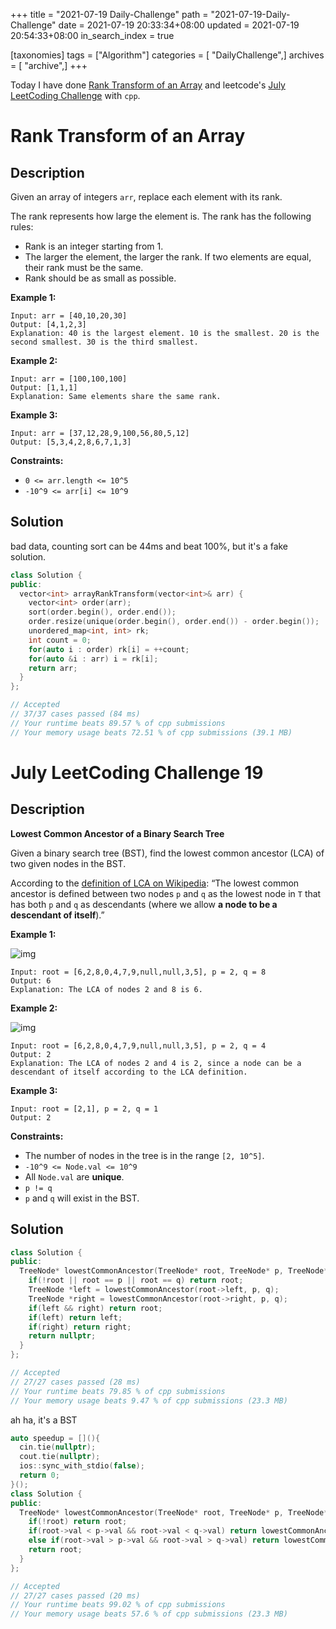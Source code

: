 +++
title = "2021-07-19 Daily-Challenge"
path = "2021-07-19-Daily-Challenge"
date = 2021-07-19 20:33:34+08:00
updated = 2021-07-19 20:54:33+08:00
in_search_index = true

[taxonomies]
tags = ["Algorithm"]
categories = [ "DailyChallenge",]
archives = [ "archive",]
+++

Today I have done [Rank Transform of an Array](https://leetcode.com/problems/rank-transform-of-an-array/description/) and leetcode's [July LeetCoding Challenge](https://leetcode.com/explore/challenge/card/july-leetcoding-challenge-2021/610/week-3-july-15th-july-21st/3819/) with `cpp`.

<!-- more -->

# Rank Transform of an Array

## Description

Given an array of integers `arr`, replace each element with its rank.

The rank represents how large the element is. The rank has the following rules:

- Rank is an integer starting from 1.
- The larger the element, the larger the rank. If two elements are equal, their rank must be the same.
- Rank should be as small as possible.

 

**Example 1:**

```
Input: arr = [40,10,20,30]
Output: [4,1,2,3]
Explanation: 40 is the largest element. 10 is the smallest. 20 is the second smallest. 30 is the third smallest.
```

**Example 2:**

```
Input: arr = [100,100,100]
Output: [1,1,1]
Explanation: Same elements share the same rank.
```

**Example 3:**

```
Input: arr = [37,12,28,9,100,56,80,5,12]
Output: [5,3,4,2,8,6,7,1,3]
```

 

**Constraints:**

- `0 <= arr.length <= 10^5`
- `-10^9 <= arr[i] <= 10^9`

## Solution

bad data, counting sort can be 44ms and beat 100%, but it's a fake solution.

``` cpp
class Solution {
public:
  vector<int> arrayRankTransform(vector<int>& arr) {
    vector<int> order(arr);
    sort(order.begin(), order.end());
    order.resize(unique(order.begin(), order.end()) - order.begin());
    unordered_map<int, int> rk;
    int count = 0;
    for(auto i : order) rk[i] = ++count;
    for(auto &i : arr) i = rk[i];
    return arr;
  }
};

// Accepted
// 37/37 cases passed (84 ms)
// Your runtime beats 89.57 % of cpp submissions
// Your memory usage beats 72.51 % of cpp submissions (39.1 MB)
```

# July LeetCoding Challenge 19

## Description

**Lowest Common Ancestor of a Binary Search Tree**

Given a binary search tree (BST), find the lowest common ancestor (LCA) of two given nodes in the BST.

According to the [definition of LCA on Wikipedia](https://en.wikipedia.org/wiki/Lowest_common_ancestor): “The lowest common ancestor is defined between two nodes `p` and `q` as the lowest node in `T` that has both `p` and `q` as descendants (where we allow **a node to be a descendant of itself**).”

 

**Example 1:**

![img](https://assets.leetcode.com/uploads/2018/12/14/binarysearchtree_improved.png)

```
Input: root = [6,2,8,0,4,7,9,null,null,3,5], p = 2, q = 8
Output: 6
Explanation: The LCA of nodes 2 and 8 is 6.
```

**Example 2:**

![img](https://assets.leetcode.com/uploads/2018/12/14/binarysearchtree_improved.png)

```
Input: root = [6,2,8,0,4,7,9,null,null,3,5], p = 2, q = 4
Output: 2
Explanation: The LCA of nodes 2 and 4 is 2, since a node can be a descendant of itself according to the LCA definition.
```

**Example 3:**

```
Input: root = [2,1], p = 2, q = 1
Output: 2
```

 

**Constraints:**

- The number of nodes in the tree is in the range `[2, 10^5]`.
- `-10^9 <= Node.val <= 10^9`
- All `Node.val` are **unique**.
- `p != q`
- `p` and `q` will exist in the BST.

## Solution

``` cpp
class Solution {
public:
  TreeNode* lowestCommonAncestor(TreeNode* root, TreeNode* p, TreeNode* q) {
    if(!root || root == p || root == q) return root;
    TreeNode *left = lowestCommonAncestor(root->left, p, q);
    TreeNode *right = lowestCommonAncestor(root->right, p, q);
    if(left && right) return root;
    if(left) return left;
    if(right) return right;
    return nullptr;
  }
};

// Accepted
// 27/27 cases passed (28 ms)
// Your runtime beats 79.85 % of cpp submissions
// Your memory usage beats 9.47 % of cpp submissions (23.3 MB)
```

ah ha, it's a BST

``` cpp
auto speedup = [](){
  cin.tie(nullptr);
  cout.tie(nullptr);
  ios::sync_with_stdio(false);
  return 0;
}();
class Solution {
public:
  TreeNode* lowestCommonAncestor(TreeNode* root, TreeNode* p, TreeNode* q) {
    if(!root) return root;
    if(root->val < p->val && root->val < q->val) return lowestCommonAncestor(root->right, p, q);
    else if(root->val > p->val && root->val > q->val) return lowestCommonAncestor(root->left, p, q);
    return root;
  }
};

// Accepted
// 27/27 cases passed (20 ms)
// Your runtime beats 99.02 % of cpp submissions
// Your memory usage beats 57.6 % of cpp submissions (23.3 MB)
```
